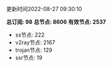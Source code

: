 更新时间2022-08-27 09:30:10

**总订阅: 98**
**总节点: 8606**
**有效节点: 2537**
- ss节点: 222
- v2ray节点: 2167
- trojan节点: 129
- ssr节点: 19
